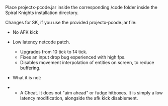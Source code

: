 Place projectx-pcode.jar inside the corresponding /code folder inside the Spiral Knights installation directory.

Changes for SK, if you use the provided projectx-pcode.jar file:
- No AFK kick
- Low latency netcode patch.
	- Upgrades from 10 tick to 14 tick.
	- Fixes an input drop bug experienced with high fps.
	- Disables movement interpolation of entities on screen, to reduce buffering.

 - What it is not:
 - - A Cheat. It does not "aim ahead" or fudge hitboxes. It is simply a low latency modification, alongside the afk kick disablement.

